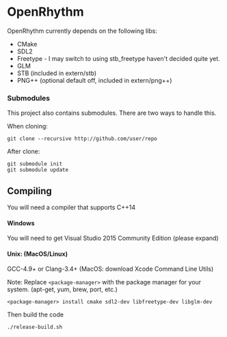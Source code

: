 # OpenRhythm

OpenRhythm currently depends on the following libs:
* CMake
* SDL2
* Freetype - I may switch to using stb_freetype haven't decided quite yet.
* GLM
* STB (included in extern/stb)
* PNG++ (optional default off, included in extern/png++)

### Submodules
This project also contains submodules. There are two ways to handle this.

When cloning:
```
git clone --recursive http://github.com/user/repo
```
After clone:
```
git submodule init
git submodule update
```

## Compiling
You will need a compiler that supports C++14

#### Windows
You will need to get Visual Studio 2015 Community Edition (please expand)

#### Unix: (MacOS/Linux)
GCC-4.9+ or Clang-3.4+ (MacOS: download Xcode Command Line Utils)

Note: Replace `<package-manager>` with the package manager for your system. (apt-get, yum, brew, port, etc.)

```
<package-manager> install cmake sdl2-dev libfreetype-dev libglm-dev
```

Then build the code
```
./release-build.sh
```
